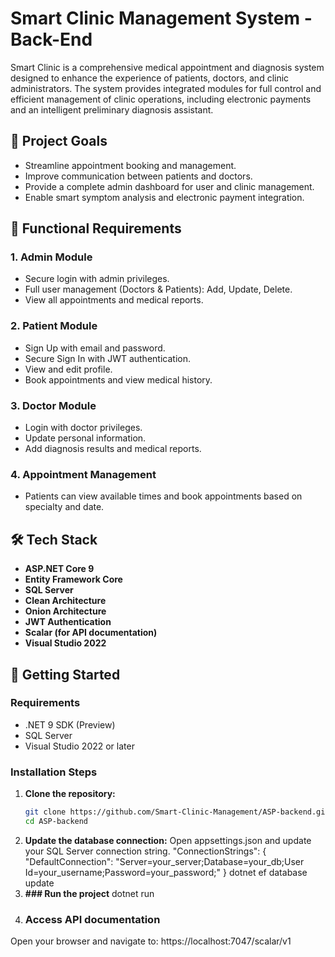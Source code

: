 # Smart Clinic Management System - Back-End

Smart Clinic is a comprehensive medical appointment and diagnosis system designed to enhance the experience of patients, doctors, and clinic administrators. The system provides integrated modules for full control and efficient management of clinic operations, including electronic payments and an intelligent preliminary diagnosis assistant.

## 🎯 Project Goals

- Streamline appointment booking and management.
- Improve communication between patients and doctors.
- Provide a complete admin dashboard for user and clinic management.
- Enable smart symptom analysis and electronic payment integration.

## 🧩 Functional Requirements

### 1. Admin Module
- Secure login with admin privileges.
- Full user management (Doctors & Patients): Add, Update, Delete.
- View all appointments and medical reports.

### 2. Patient Module
- Sign Up with email and password.
- Secure Sign In with JWT authentication.
- View and edit profile.
- Book appointments and view medical history.

### 3. Doctor Module
- Login with doctor privileges.
- Update personal information.
- Add diagnosis results and medical reports.

### 4. Appointment Management
- Patients can view available times and book appointments based on specialty and date.

## 🛠️ Tech Stack

- **ASP.NET Core 9**
- **Entity Framework Core**
- **SQL Server**
- **Clean Architecture**
- **Onion Architecture**
- **JWT Authentication**
- **Scalar (for API documentation)**
- **Visual Studio 2022**

## 🚀 Getting Started

### Requirements

- .NET 9 SDK (Preview)
- SQL Server
- Visual Studio 2022 or later
### Installation Steps
1. **Clone the repository:**
   ```bash
   git clone https://github.com/Smart-Clinic-Management/ASP-backend.git
   cd ASP-backend
2. **Update the database connection:**
Open appsettings.json and update your SQL Server connection string.
"ConnectionStrings": {
  "DefaultConnection": "Server=your_server;Database=your_db;User Id=your_username;Password=your_password;"
}
dotnet ef database update
3. **### Run the project**
dotnet run
4. ### Access API documentation
Open your browser and navigate to:
https://localhost:7047/scalar/v1



